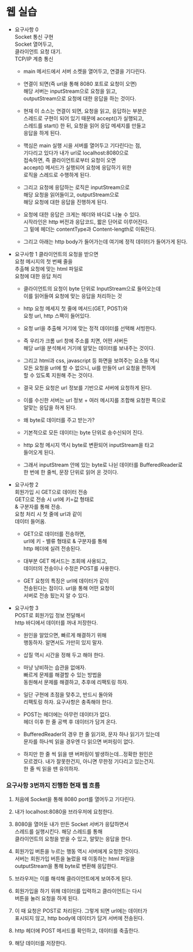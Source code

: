 # 웹 실습  

* 요구사항 0    
  Socket 통신 구현     
  Socket 열어두고,    
  클라이언트 요청 대기.   
  TCP/IP 계층 통신     

  * main 메서드에서 서버 소켓을 열어두고, 연결을 기다린다.   
  
  * 연결이 되면(즉 url을 통해 8080 포트로 요청이 오면)   
    해당 서버는 inputStream으로 요청을 읽고,     
    outputStream으로 요청에 대한 응답을 하는 것이다.   
    
  * 현재 이 소스는 연결이 되면, 요청을 읽고, 응답하는 부분은     
    스레드로 구현이 되어 있기 때문에 accept()가 실행되고,     
    스레드를 start() 한 뒤, 요청을 읽어 응답 메세지를 만들고    
    응답을 하게 된다.   
    
  * 핵심은 main 실행 시을 서버를 열어두고 기다린다는 점,    
    기다리고 있다가 내가 url로 localhost:8080으로   
    접속하면, 즉 클라이언트로부터 요청이 오면     
    accept() 메서드가 실행되어 요청에 응답하기 위한     
    로직을 스레드로 수행하게 된다.   
    
  * 그리고 요청에 응답하는 로직은 inputStream으로               
    해당 요청을 읽어들이고, outputStream으로            
    해당 요청에 대한 응답을 진행하게 된다.                  
                  
  * 요청에 대한 응답은 크게는 헤더와 바디로 나눌 수 있다.             
    시작라인은 http 버전과 응답코드, 짧은 단어로 이루어진다.            
    그 밑에 헤더는 contentType과 Content-length로 이뤄진다.            
             
  * 그리고 아래는 http body가 들어가는데 여기에 정적 데이터가 들어가게 된다.                    
            
* 요구사항 1
  클라이언트의 요청을 받으면     
  요청 메시지의 첫 번째 줄을    
  추출해 요청에 맞는 html 파일로    
  요청에 대한 응답 처리
      
  * 클라이언트의 요청이 byte 단위로 InputStream으로 들어오는데     
   이를 읽어들여 요청에 맞는 응답을 처리하는 것    
   
  * http 요청 메세지 첫 줄에 메서드(GET, POST)와    
   요청 url, http 스팩이 들어있다.     
   
  * 요청 url을 추출해 거기에 맞는 정적 데이터를 선택해 서빙한다.    
 
  * 즉 우리가 크롬 url 창에 주소를 치면, 어떤 서버든    
   해당 url을 분석해서 거기에 알맞는 데이터를 보내주는 것이다.   
   
  * 그리고 html과 css, javascript 등 화면을 보여주는 요소들 역시    
   모든 요청을 url에 할 수 없으니, ui를 만들어 url 요청을 편하게     
   할 수 있도록 지원해 주는 것이다.    
   
  * 결국 모든 요청은 url 정보를 기반으로 서버에 요청하게 된다.   

  * 이를 수신한 서버는 url 정보 + 여러 메시지를 조합해 요청한 쪽으로   
   알맞는 응답을 하게 된다.   
   
  * 왜 byte로 데이터를 주고 받는가?    
   * 기본적으로 모든 데이터는 byte 단위로 송수신되어 진다.     
   * http 요청 메시지 역시 byte로 변환되어 inputStream을 타고   
     들어오게 된다.   
   * 그래서 inputStream 안에 있는 byte로 나뉜 데이터를 BufferedReader로    
     한 번에 한 줄씩, 문장 단위로 읽어 온 것이다.   
     
* 요구사항 2    
  회원가입 시 GET으로 데이터 전송     
  GET으로 전송 시 url에 키=값 형태로    
  & 구분자를 통해 전송.    
  요청 처리 시 첫 줄에 url과 같이   
  데이터 들어옴.
    
  * GET으로 데이터를 전송하면,      
    url에 키 - 밸류 형태로 & 구분자를 통해    
    http 헤더에 실려 전송된다.   
   
  * 대부분 GET 메서드는 조회에 사용되고,   
   데이터의 전송이나 수정은 POST를 사용한다.  
   
  * GET 요청의 특징은 url에 데이터가 같이    
    전송된다는 점이다. url을 통해 어떤 요청이   
    서버로 전송 됬는지 알 수 있다.    

* 요구사항 3      
  POST로 회원가입 정보 전달해서    
  http 바디에서 데이터를 꺼내 저장한다.    
  
  * 원인을 알았으면, 빠르게 해결하기 위해      
    행동하자. 알면서도 가만히 있지 말자.   
    
  * 삽질 역시 시간을 정해 두고 해야 한다.    
  
  * 마냥 낭비하는 습관을 없애자.   
    빠르게 문제를 해결할 수 있는 방법을   
    동원해서 문제를 해결하고, 추후에 리팩토링 하자.    
    
  * 일단 구현에 초점을 맞추고, 반드시 돌아와  
    리팩토링 하자. 요구사항은 충족해야 한다.     
   
  * POST는 헤더에는 아무런 데이터가 없다.    
    헤더 이후 한 줄 공백 후 데이터가 담겨 온다.    
  
  * BufferedReader의 경우 한 줄 읽기와, 문자 하나 읽기가 있는데    
    문자를 하나씩 읽을 경우엔 다 읽으면 버퍼링이 없다.     
  
  * 하지만 한 줄 씩 읽을 땐 버퍼링이 발생하는데...정확한 원인은     
    모르겠다. 내가 잘못한건지, 아니면 무한정 기다리고 있는건지.   
    한 줄 씩 읽을 땐 유의하자.     
  
### 요구사항 3번까지 진행한 현재 웹 흐름     
1. 처음에 Socket을 통해 8080 port를 열어두고 기다린다.    

2. 내가 localhost:8080을 브라우저에 요청한다.   

3. 8080을 열어둔 내가 만든 Socket 서버가 응답하면서     
   스레드를 실행시킨다. 해당 스레드를 통해    
   클라이언트의 요청을 받을 수 있고, 알맞는 응답을 한다.   
   
4. 회원가입 버튼을 누르는 행동 역시 서버에게 요청한 것이다.    
   서버는 회원가입 버튼을 눌렀을 때 이동하는 html 파일을     
   outputStream을 통해 byte로 변환해 응답한다.   
   
5. 브라우저는 이를 해석해 클라이언트에게 보여주게 된다.   

6. 회원가입을 하기 위해 데이터를 입력하고 클라이언트는 다시    
   버튼을 눌러 요청을 하게 된다.   
   
7. 이 때 요청은 POST로 처리된다. 그렇게 되면 url에는 데이터가    
   표시되지 않고, http body에 데이터가 담겨 서버에 전송된다.   
   
8. http 헤더에 POST 메서드를 확인하고, 데이터를 축출한다.   

9. 해당 데이터를 저장한다.    
